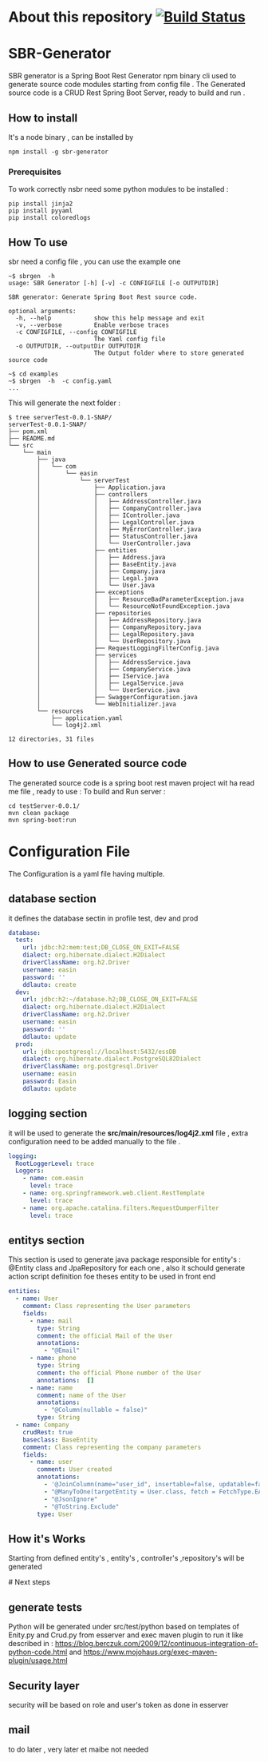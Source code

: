 
# About this repository [![Build Status](https://travis-ci.org/medazzo/sbr-generator.svg?branch=master)](https://travis-ci.org/medazzo/sbr-generator)

# SBR-Generator

SBR generator is a Spring Boot Rest Generator npm binary cli used to generate source code modules starting from config file .
The Generated source code is a CRUD Rest Spring Boot Server, ready to build and run .  

## How to install 
It's a node binary , can be installed by 
```
npm install -g sbr-generator
```
### Prerequisites
To work correctly nsbr need some python modules to be installed :   
```
pip install jinja2
pip install pyyaml
pip install coloredlogs
```
## How To use 
sbr need a config file , you can use the example one    
```
~$ sbrgen  -h 
usage: SBR Generator [-h] [-v] -c CONFIGFILE [-o OUTPUTDIR]

SBR generator: Generate Spring Boot Rest source code.

optional arguments:
  -h, --help            show this help message and exit
  -v, --verbose         Enable verbose traces
  -c CONFIGFILE, --config CONFIGFILE
                        The Yaml config file
  -o OUTPUTDIR, --outputDir OUTPUTDIR
                        The Output folder where to store generated source code

~$ cd examples 
~$ sbrgen  -h  -c config.yaml
...
```
This will generate the next folder :
```
$ tree serverTest-0.0.1-SNAP/
serverTest-0.0.1-SNAP/
├── pom.xml
├── README.md
└── src
    └── main
        ├── java
        │   └── com
        │       └── easin
        │           └── serverTest
        │               ├── Application.java
        │               ├── controllers
        │               │   ├── AddressController.java
        │               │   ├── CompanyController.java
        │               │   ├── IController.java
        │               │   ├── LegalController.java
        │               │   ├── MyErrorController.java
        │               │   ├── StatusController.java
        │               │   └── UserController.java
        │               ├── entities
        │               │   ├── Address.java
        │               │   ├── BaseEntity.java
        │               │   ├── Company.java
        │               │   ├── Legal.java
        │               │   └── User.java
        │               ├── exceptions
        │               │   ├── ResourceBadParameterException.java
        │               │   └── ResourceNotFoundException.java
        │               ├── repositories
        │               │   ├── AddressRepository.java
        │               │   ├── CompanyRepository.java
        │               │   ├── LegalRepository.java
        │               │   └── UserRepository.java
        │               ├── RequestLoggingFilterConfig.java
        │               ├── services
        │               │   ├── AddressService.java
        │               │   ├── CompanyService.java
        │               │   ├── IService.java
        │               │   ├── LegalService.java
        │               │   └── UserService.java
        │               ├── SwaggerConfiguration.java
        │               └── WebInitializer.java
        └── resources
            ├── application.yaml
            └── log4j2.xml

12 directories, 31 files
```

## How to use Generated source code 

The generated source code is a spring boot rest maven project wit ha read me file , ready to use : 
To build and Run server :
```
cd testServer-0.0.1/
mvn clean package
mvn spring-boot:run

```
# Configuration File

The Configuration is a yaml file having multiple.

## database section
it defines the database sectin in profile test, dev and prod
```yaml
database:
  test:
    url: jdbc:h2:mem:test;DB_CLOSE_ON_EXIT=FALSE
    dialect: org.hibernate.dialect.H2Dialect
    driverClassName: org.h2.Driver
    username: easin
    password: ''
    ddlauto: create
  dev:
    url: jdbc:h2:~/database.h2;DB_CLOSE_ON_EXIT=FALSE
    dialect: org.hibernate.dialect.H2Dialect
    driverClassName: org.h2.Driver
    username: easin
    password: ''
    ddlauto: update
  prod:
    url: jdbc:postgresql://localhost:5432/essDB
    dialect: org.hibernate.dialect.PostgreSQL82Dialect
    driverClassName: org.postgresql.Driver
    username: easin
    password: Easin
    ddlauto: update
```

## logging section
it will be used to generate the **src/main/resources/log4j2.xml** file , extra configuration need to be added manually to the file .
```yaml
logging:
  RootLoggerLevel: trace
  Loggers:
    - name: com.easin
      level: trace
    - name: org.springframework.web.client.RestTemplate
      level: trace
    - name: org.apache.catalina.filters.RequestDumperFilter
      level: trace
```

## entitys section
This section is used to generate java package responsible for entity's : @Entity class and  JpaRepository for each one , also it schould generate action script definition foe theses entity to be used in front end 
```yaml
entities:
  - name: User
    comment: Class representing the User parameters
    fields:
      - name: mail
        type: String
        comment: the official Mail of the User
        annotations:
          - "@Email"
      - name: phone
        type: String
        comment: the official Phone number of the User
        annotations:  []
      - name: name
        comment: name of the User
        annotations:
          - "@Column(nullable = false)"
        type: String
  - name: Company
    crudRest: true
    baseclass: BaseEntity
    comment: Class representing the company parameters
    fields:
      - name: user
        comment: User created
        annotations:
          - '@JoinColumn(name="user_id", insertable=false, updatable=false)'
          - "@ManyToOne(targetEntity = User.class, fetch = FetchType.EAGER)"
          - "@JsonIgnore"
          - "@ToString.Exclude"
        type: User

```

## How it's Works
Starting from defined entity's , entity's , controller's ,repository's will be generated

# Next steps
## generate tests
Python will be generated  under src/test/python based on templates of Enity.py and Crud.py from esserver and exec maven plugin to run it 
like described in :
https://blog.berczuk.com/2009/12/continuous-integration-of-python-code.html
and  https://www.mojohaus.org/exec-maven-plugin/usage.html
## Security layer
security will be based on role and user's token as done in esserver 
## mail 
to do later , very later et maibe not needed 
 